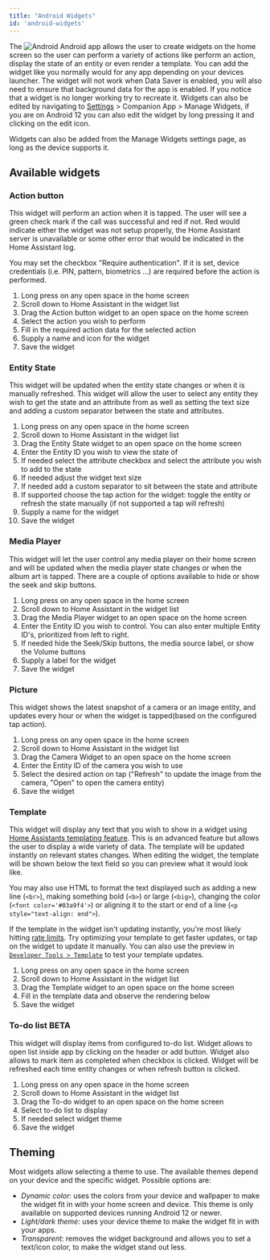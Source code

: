 ```yaml
---
title: "Android Widgets"
id: 'android-widgets'
---
```


The ![Android](/assets/android.svg) Android app allows the user to create widgets on the home screen so the user can perform a variety of actions like perform an action, display the state of an entity or even render a template. You can add the widget like you normally would for any app depending on your devices launcher. The widget will not work when Data Saver is enabled, you will also need to ensure that background data for the app is enabled. If you notice that a widget is no longer working try to recreate it. Widgets can also be edited by navigating to [Settings](https://my.home-assistant.io/redirect/config/) > Companion App > Manage Widgets, if you are on Android 12 you can also edit the widget by long pressing it and clicking on the edit icon.

Widgets can also be added from the Manage Widgets settings page, as long as the device supports it.

## Available widgets

### Action button

This widget will perform an action when it is tapped. The user will see a green check mark if the call was successful and red if not. Red would indicate either the widget was not setup properly, the Home Assistant server is unavailable or some other error that would be indicated in the Home Assistant log.

You may set the checkbox "Require authentication". If it is set, device credentials (i.e. PIN, pattern, biometrics ...) are required before the action is performed.

1.  Long press on any open space in the home screen
2.  Scroll down to Home Assistant in the widget list
3.  Drag the Action button widget to an open space on the home screen
4.  Select the action you wish to perform
5.  Fill in the required action data for the selected action
6.  Supply a name and icon for the widget
7.  Save the widget

### Entity State

This widget will be updated when the entity state changes or when it is manually refreshed. This widget will allow the user to select any entity they wish to get the state and an attribute from as well as setting the text size and adding a custom separator between the state and attributes.

1.  Long press on any open space in the home screen
2.  Scroll down to Home Assistant in the widget list
3.  Drag the Entity State widget to an open space on the home screen
4.  Enter the Entity ID you wish to view the state of
5.  If needed select the attribute checkbox and select the attribute you wish to add to the state
6.  If needed adjust the widget text size
7.  If needed add a custom separator to sit between the state and attribute
8.  If supported choose the tap action for the widget: toggle the entity or refresh the state manually (if not supported a tap will refresh)
9.  Supply a name for the widget
10.  Save the widget


### Media Player

This widget will let the user control any media player on their home screen and will be updated when the media player state changes or when the album art is tapped. There are a couple of options available to hide or show the seek and skip buttons.

1.  Long press on any open space in the home screen
2.  Scroll down to Home Assistant in the widget list
3.  Drag the Media Player widget to an open space on the home screen
4.  Enter the Entity ID you wish to control. You can also enter multiple Entity ID's, prioritized from left to right.
5.  If needed hide the Seek/Skip buttons, the media source label, or show the Volume buttons
6.  Supply a label for the widget
7.  Save the widget

### Picture

This widget shows the latest snapshot of a camera or an image entity, and updates every hour or when the widget is tapped(based on the configured tap action).

1.  Long press on any open space in the home screen
2.  Scroll down to Home Assistant in the widget list
3.  Drag the Camera Widget to an open space on the home screen
4.  Enter the Entity ID of the camera you wish to use
5.  Select the desired action on tap ("Refresh" to update the image from the camera, "Open" to open the camera entity)
6.  Save the widget

### Template

This widget will display any text that you wish to show in a widget using [Home Assistants templating feature](https://www.home-assistant.io/docs/configuration/templating/). This is an advanced feature but allows the user to display a wide variety of data. The template will be updated instantly on relevant states changes. When editing the widget, the template will be shown below the text field so you can preview what it would look like.

You may also use HTML to format the text displayed such as adding a new line (`<br>`), making something bold (`<b>`) or large (`<big>`), changing the color (`<font color='#03a9f4'>`) or aligning it to the start or end of a line (`<p style="text-align: end">`).

If the template in the widget isn't updating instantly, you're most likely hitting [rate limits](https://www.home-assistant.io/integrations/template/#rate-limiting-updates). Try optimizing your template to get faster updates, or tap on the widget to update it manually. You can also use the preview in [`Developer Tools > Template`](https://my.home-assistant.io/redirect/developer_template/) to test your template updates.

1.  Long press on any open space in the home screen
2.  Scroll down to Home Assistant in the widget list
3.  Drag the Template widget to an open space on the home screen
4.  Fill in the template data and observe the rendering below
5.  Save the widget

### To-do list <span class='beta'>BETA</span>

This widget will display items from configured to-do list. Widget allows to open list inside app by clicking on the header or add button. Widget also allows to mark item as completed when checkbox is clicked. Widget will be refreshed each time entity changes or when refresh button is clicked.

1.  Long press on any open space in the home screen
2.  Scroll down to Home Assistant in the widget list
3.  Drag the To-do widget to an open space on the home screen
4.  Select to-do list to display
5.  If needed select widget theme
6.  Save the widget

## Theming

Most widgets allow selecting a theme to use. The available themes depend on your device and the specific widget. Possible options are:

 - *Dynamic color*: uses the colors from your device and wallpaper to make the widget fit in with your home screen and device. This theme is only available on supported devices running Android 12 or newer.
 - *Light/dark theme*: uses your device theme to make the widget fit in with your apps.
 - *Transparent*: removes the widget background and allows you to set a text/icon color, to make the widget stand out less.

